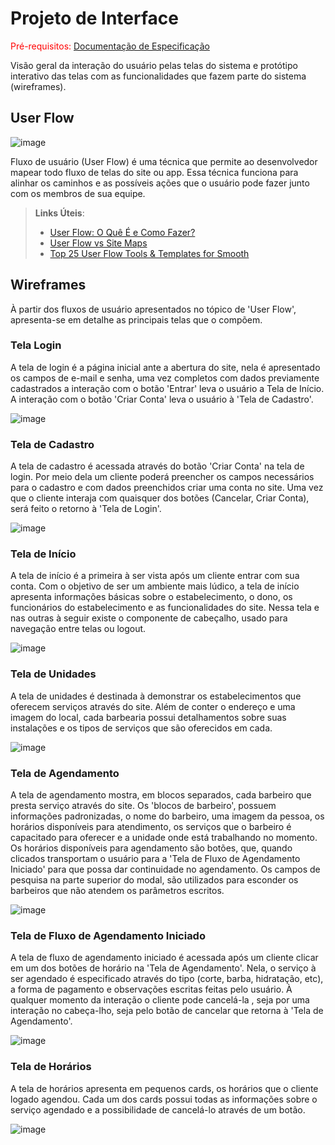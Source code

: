 
# Projeto de Interface

<span style="color:red">Pré-requisitos: <a href="2-Especificação do Projeto.md"> Documentação de Especificação</a></span>

Visão geral da interação do usuário pelas telas do sistema e protótipo interativo das telas com as funcionalidades que fazem parte do sistema (wireframes).

## User Flow

![image](https://user-images.githubusercontent.com/103009155/163887889-a89e618f-3f06-4b2c-8e87-cde18c294f08.png)


Fluxo de usuário (User Flow) é uma técnica que permite ao desenvolvedor mapear todo fluxo de telas do site ou app. Essa técnica funciona para alinhar os caminhos e as possíveis ações que o usuário pode fazer junto com os membros de sua equipe.

> **Links Úteis**:
> - [User Flow: O Quê É e Como Fazer?](https://medium.com/7bits/fluxo-de-usu%C3%A1rio-user-flow-o-que-%C3%A9-como-fazer-79d965872534)
> - [User Flow vs Site Maps](http://designr.com.br/sitemap-e-user-flow-quais-as-diferencas-e-quando-usar-cada-um/)
> - [Top 25 User Flow Tools & Templates for Smooth](https://www.mockplus.com/blog/post/user-flow-tools)


## Wireframes
 À partir dos fluxos de usuário apresentados no tópico de 'User Flow', apresenta-se em detalhe as principais telas que o compõem.
### Tela Login 

A tela de login é a página inicial ante a abertura do site, nela é apresentado os campos de e-mail e senha, uma vez completos com dados previamente cadastrados a interação com o botão 'Entrar' leva o usuário a Tela de Início. A interação com o botão 'Criar Conta' leva o usuário à 'Tela de Cadastro'.

![image](https://user-images.githubusercontent.com/103009155/163888213-dc7e0083-333a-46e0-ad7e-88dc19d26102.png)

### Tela de Cadastro

A tela de cadastro é acessada através do botão 'Criar Conta' na tela de login. Por meio dela um cliente poderá preencher os campos necessários para o cadastro e
com dados preenchidos criar uma conta no site. Uma vez que o cliente interaja com quaisquer dos botões (Cancelar, Criar Conta), será feito o retorno à 'Tela de Login'.  

![image](https://user-images.githubusercontent.com/103009155/163888322-f0685778-fc09-4e31-9a64-d3e5921e43a3.png)

### Tela de Início

A tela de início é a primeira à ser vista após um cliente entrar com sua conta. Com o objetivo de ser um ambiente mais lúdico, a tela de início apresenta informações básicas sobre o estabelecimento, o dono, os funcionários do estabelecimento e as funcionalidades do site. Nessa tela e nas outras à seguir existe o componente de cabeçalho, usado para navegação entre telas ou logout.

![image](https://user-images.githubusercontent.com/103009155/163888523-1b8c99e1-a1ad-4247-8c38-ab121501e608.png)

### Tela de Unidades

A tela de unidades é destinada à demonstrar os estabelecimentos que oferecem serviços através do site. Além de conter o endereço e uma imagem do local, cada barbearia possui detalhamentos sobre suas instalações e os tipos de serviços que são oferecidos em cada.

![image](https://user-images.githubusercontent.com/103009155/163888658-1057fde6-454a-4f06-8929-58cadbc4bcc5.png)

### Tela de Agendamento

A tela de agendamento mostra, em blocos separados, cada barbeiro que presta serviço através do site. Os 'blocos de barbeiro', possuem informações padronizadas, o nome do barbeiro, uma imagem da pessoa, os horários disponíveis para atendimento, os serviços que o barbeiro é capacitado para oferecer e a unidade onde está trabalhando no momento. Os horários disponíveis para agendamento são botões, que, quando clicados transportam o usuário para a 'Tela de Fluxo de Agendamento Iniciado' para que possa dar continuidade no agendamento. Os campos de pesquisa na parte superior do modal, são utilizados para esconder os barbeiros que não atendem os parâmetros escritos.

![image](https://user-images.githubusercontent.com/103009155/163888948-184d1865-d41f-42cf-9b9b-a3cfd576109c.png)

### Tela de Fluxo de Agendamento Iniciado

A tela de fluxo de agendamento iniciado é acessada após um cliente clicar em um dos botões de horário na 'Tela de Agendamento'. Nela, o serviço à ser agendado é especificado através do tipo (corte, barba, hidratação, etc), a forma de pagamento e observações escritas feitas pelo usuário. À qualquer momento da interação o cliente pode cancelá-la , seja por uma interação no cabeça-lho, seja pelo botão de cancelar que retorna à 'Tela de Agendamento'.

![image](https://user-images.githubusercontent.com/103009155/163888826-45031a83-c2af-4de7-825a-f83b9efc5f1a.png)

### Tela de Horários

A tela de horários apresenta em pequenos cards, os horários que o cliente logado agendou. Cada um dos cards possui todas as informações sobre o serviço agendado e a possibilidade de cancelá-lo através de um botão.

![image](https://user-images.githubusercontent.com/103009155/163889047-13b40773-81dd-4f70-9361-c55ea7bae3ed.png)
